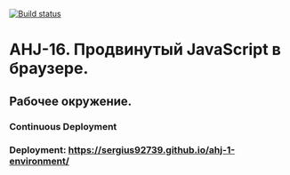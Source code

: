 [![Build status](https://ci.appveyor.com/api/projects/status/4y5ipr8ri7ys6hk9/branch/master?svg=true)](https://ci.appveyor.com/project/Sergius92739/ahj-1-environment/branch/master)

# AHJ-16. Продвинутый JavaScript в браузере.

## Рабочее окружение.

### Continuous Deployment

### Deployment: https://sergius92739.github.io/ahj-1-environment/
